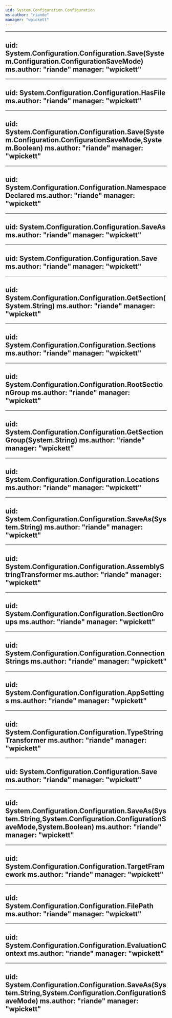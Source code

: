 ```yaml
---
uid: System.Configuration.Configuration
ms.author: "riande"
manager: "wpickett"
---
```


---
uid: System.Configuration.Configuration.Save(System.Configuration.ConfigurationSaveMode)
ms.author: "riande"
manager: "wpickett"
---

---
uid: System.Configuration.Configuration.HasFile
ms.author: "riande"
manager: "wpickett"
---

---
uid: System.Configuration.Configuration.Save(System.Configuration.ConfigurationSaveMode,System.Boolean)
ms.author: "riande"
manager: "wpickett"
---

---
uid: System.Configuration.Configuration.NamespaceDeclared
ms.author: "riande"
manager: "wpickett"
---

---
uid: System.Configuration.Configuration.SaveAs
ms.author: "riande"
manager: "wpickett"
---

---
uid: System.Configuration.Configuration.Save
ms.author: "riande"
manager: "wpickett"
---

---
uid: System.Configuration.Configuration.GetSection(System.String)
ms.author: "riande"
manager: "wpickett"
---

---
uid: System.Configuration.Configuration.Sections
ms.author: "riande"
manager: "wpickett"
---

---
uid: System.Configuration.Configuration.RootSectionGroup
ms.author: "riande"
manager: "wpickett"
---

---
uid: System.Configuration.Configuration.GetSectionGroup(System.String)
ms.author: "riande"
manager: "wpickett"
---

---
uid: System.Configuration.Configuration.Locations
ms.author: "riande"
manager: "wpickett"
---

---
uid: System.Configuration.Configuration.SaveAs(System.String)
ms.author: "riande"
manager: "wpickett"
---

---
uid: System.Configuration.Configuration.AssemblyStringTransformer
ms.author: "riande"
manager: "wpickett"
---

---
uid: System.Configuration.Configuration.SectionGroups
ms.author: "riande"
manager: "wpickett"
---

---
uid: System.Configuration.Configuration.ConnectionStrings
ms.author: "riande"
manager: "wpickett"
---

---
uid: System.Configuration.Configuration.AppSettings
ms.author: "riande"
manager: "wpickett"
---

---
uid: System.Configuration.Configuration.TypeStringTransformer
ms.author: "riande"
manager: "wpickett"
---

---
uid: System.Configuration.Configuration.Save
ms.author: "riande"
manager: "wpickett"
---

---
uid: System.Configuration.Configuration.SaveAs(System.String,System.Configuration.ConfigurationSaveMode,System.Boolean)
ms.author: "riande"
manager: "wpickett"
---

---
uid: System.Configuration.Configuration.TargetFramework
ms.author: "riande"
manager: "wpickett"
---

---
uid: System.Configuration.Configuration.FilePath
ms.author: "riande"
manager: "wpickett"
---

---
uid: System.Configuration.Configuration.EvaluationContext
ms.author: "riande"
manager: "wpickett"
---

---
uid: System.Configuration.Configuration.SaveAs(System.String,System.Configuration.ConfigurationSaveMode)
ms.author: "riande"
manager: "wpickett"
---
